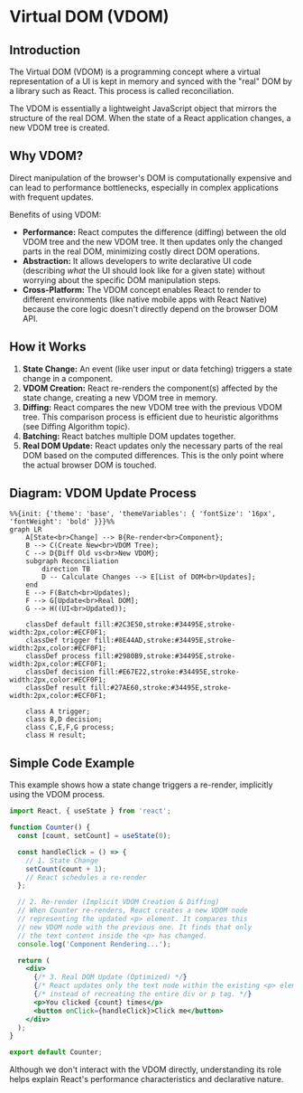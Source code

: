 # Virtual DOM (VDOM)

## Introduction

The Virtual DOM (VDOM) is a programming concept where a virtual representation of a UI is kept in memory and synced with the "real" DOM by a library such as React. This process is called reconciliation.

The VDOM is essentially a lightweight JavaScript object that mirrors the structure of the real DOM. When the state of a React application changes, a new VDOM tree is created.

## Why VDOM?

Direct manipulation of the browser's DOM is computationally expensive and can lead to performance bottlenecks, especially in complex applications with frequent updates.

Benefits of using VDOM:
- **Performance:** React computes the difference (diffing) between the old VDOM tree and the new VDOM tree. It then updates only the changed parts in the real DOM, minimizing costly direct DOM operations.
- **Abstraction:** It allows developers to write declarative UI code (describing *what* the UI should look like for a given state) without worrying about the specific DOM manipulation steps.
- **Cross-Platform:** The VDOM concept enables React to render to different environments (like native mobile apps with React Native) because the core logic doesn't directly depend on the browser DOM API.

## How it Works

1.  **State Change:** An event (like user input or data fetching) triggers a state change in a component.
2.  **VDOM Creation:** React re-renders the component(s) affected by the state change, creating a new VDOM tree in memory.
3.  **Diffing:** React compares the new VDOM tree with the previous VDOM tree. This comparison process is efficient due to heuristic algorithms (see Diffing Algorithm topic).
4.  **Batching:** React batches multiple DOM updates together.
5.  **Real DOM Update:** React updates only the necessary parts of the real DOM based on the computed differences. This is the only point where the actual browser DOM is touched.

## Diagram: VDOM Update Process

```mermaid
%%{init: {'theme': 'base', 'themeVariables': { 'fontSize': '16px', 'fontWeight': 'bold' }}}%%
graph LR
    A[State<br>Change] --> B{Re-render<br>Component};
    B --> C(Create New<br>VDOM Tree);
    C --> D{Diff Old vs<br>New VDOM};
    subgraph Reconciliation
        direction TB
        D -- Calculate Changes --> E[List of DOM<br>Updates];
    end
    E --> F(Batch<br>Updates);
    F --> G[Update<br>Real DOM];
    G --> H((UI<br>Updated));

    classDef default fill:#2C3E50,stroke:#34495E,stroke-width:2px,color:#ECF0F1;
    classDef trigger fill:#8E44AD,stroke:#34495E,stroke-width:2px,color:#ECF0F1;
    classDef process fill:#2980B9,stroke:#34495E,stroke-width:2px,color:#ECF0F1;
    classDef decision fill:#E67E22,stroke:#34495E,stroke-width:2px,color:#ECF0F1;
    classDef result fill:#27AE60,stroke:#34495E,stroke-width:2px,color:#ECF0F1;
    
    class A trigger;
    class B,D decision;
    class C,E,F,G process;
    class H result;
```

## Simple Code Example

This example shows how a state change triggers a re-render, implicitly using the VDOM process.

```jsx
import React, { useState } from 'react';

function Counter() {
  const [count, setCount] = useState(0);

  const handleClick = () => {
    // 1. State Change
    setCount(count + 1);
    // React schedules a re-render
  };

  // 2. Re-render (Implicit VDOM Creation & Diffing)
  // When Counter re-renders, React creates a new VDOM node
  // representing the updated <p> element. It compares this
  // new VDOM node with the previous one. It finds that only
  // the text content inside the <p> has changed.
  console.log('Component Rendering...');

  return (
    <div>
      {/* 3. Real DOM Update (Optimized) */}
      {/* React updates only the text node within the existing <p> element */}
      {/* instead of recreating the entire div or p tag. */}
      <p>You clicked {count} times</p>
      <button onClick={handleClick}>Click me</button>
    </div>
  );
}

export default Counter;
```

Although we don't interact with the VDOM directly, understanding its role helps explain React's performance characteristics and declarative nature. 